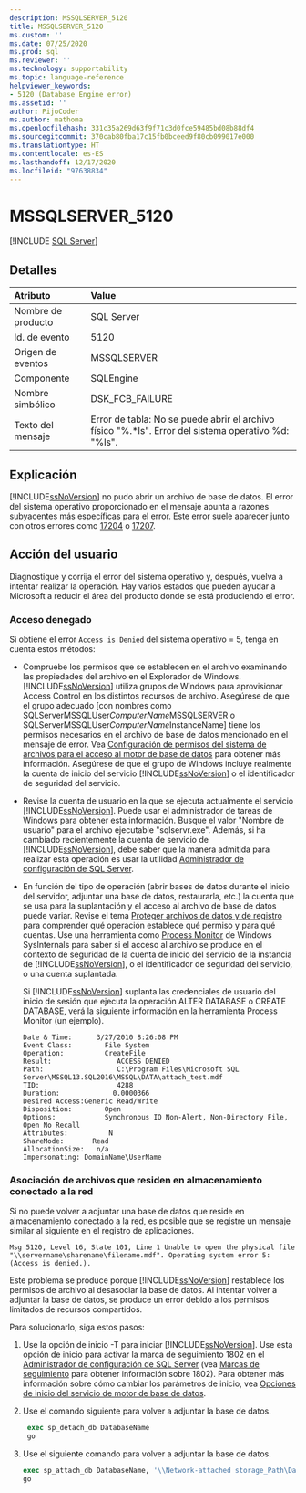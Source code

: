 ```yaml
---
description: MSSQLSERVER_5120
title: MSSQLSERVER_5120
ms.custom: ''
ms.date: 07/25/2020
ms.prod: sql
ms.reviewer: ''
ms.technology: supportability
ms.topic: language-reference
helpviewer_keywords:
- 5120 (Database Engine error)
ms.assetid: ''
author: PijoCoder
ms.author: mathoma
ms.openlocfilehash: 331c35a269d63f9f71c3d0fce59485bd08b88df4
ms.sourcegitcommit: 370cab80fba17c15fb0bceed9f80cb099017e000
ms.translationtype: HT
ms.contentlocale: es-ES
ms.lasthandoff: 12/17/2020
ms.locfileid: "97638834"
---
```

# <a name="mssqlserver_5120"></a>MSSQLSERVER_5120
 [!INCLUDE [SQL Server](../../includes/applies-to-version/sqlserver.md)]
  
## <a name="details"></a>Detalles  
  
| Atributo | Value |  
| :-------- | :---- |  
|Nombre de producto|SQL Server|  
|Id. de evento|5120|  
|Origen de eventos|MSSQLSERVER|  
|Componente|SQLEngine|  
|Nombre simbólico|DSK_FCB_FAILURE|  
|Texto del mensaje|Error de tabla: No se puede abrir el archivo físico "%.*ls". Error del sistema operativo %d: "%ls".|  
  
## <a name="explanation"></a>Explicación  
[!INCLUDE[ssNoVersion](../../includes/ssnoversion-md.md)] no pudo abrir un archivo de base de datos.  El error del sistema operativo proporcionado en el mensaje apunta a razones subyacentes más específicas para el error. Este error suele aparecer junto con otros errores como [17204](mssqlserver-17204-database-engine-error.md) o [17207](mssqlserver-17207-database-engine-error.md).
  
## <a name="user-action"></a>Acción del usuario  
  
  Diagnostique y corrija el error del sistema operativo y, después, vuelva a intentar realizar la operación. Hay varios estados que pueden ayudar a Microsoft a reducir el área del producto donde se está produciendo el error. 
  
### <a name="access-is-denied"></a>Acceso denegado 
Si obtiene el error `Access is Denied` del sistema operativo = 5, tenga en cuenta estos métodos:
   -  Compruebe los permisos que se establecen en el archivo examinando las propiedades del archivo en el Explorador de Windows. [!INCLUDE[ssNoVersion](../../includes/ssnoversion-md.md)] utiliza grupos de Windows para aprovisionar Access Control en los distintos recursos de archivo. Asegúrese de que el grupo adecuado [con nombres como SQLServerMSSQLUser$ComputerName$MSSQLSERVER o SQLServerMSSQLUser$ComputerName$InstanceName] tiene los permisos necesarios en el archivo de base de datos mencionado en el mensaje de error. Vea [Configuración de permisos del sistema de archivos para el acceso al motor de base de datos](/previous-versions/sql/2014/database-engine/configure-windows/configure-file-system-permissions-for-database-engine-access?view=sql-server-2014&preserve-view=true) para obtener más información. Asegúrese de que el grupo de Windows incluye realmente la cuenta de inicio del servicio [!INCLUDE[ssNoVersion](../../includes/ssnoversion-md.md)] o el identificador de seguridad del servicio.
   -  Revise la cuenta de usuario en la que se ejecuta actualmente el servicio [!INCLUDE[ssNoVersion](../../includes/ssnoversion-md.md)]. Puede usar el administrador de tareas de Windows para obtener esta información. Busque el valor "Nombre de usuario" para el archivo ejecutable "sqlservr.exe". Además, si ha cambiado recientemente la cuenta de servicio de [!INCLUDE[ssNoVersion](../../includes/ssnoversion-md.md)], debe saber que la manera admitida para realizar esta operación es usar la utilidad [Administrador de configuración de SQL Server](../sql-server-configuration-manager.md). 
   -  En función del tipo de operación (abrir bases de datos durante el inicio del servidor, adjuntar una base de datos, restaurarla, etc.) la cuenta que se usa para la suplantación y el acceso al archivo de base de datos puede variar. Revise el tema [Proteger archivos de datos y de registro](/previous-versions/sql/sql-server-2008-r2/ms189128(v=sql.105)) para comprender qué operación establece qué permiso y para qué cuentas. Use una herramienta como [Process Monitor](/sysinternals/downloads/procmon) de Windows SysInternals para saber si el acceso al archivo se produce en el contexto de seguridad de la cuenta de inicio del servicio de la instancia de [!INCLUDE[ssNoVersion](../../includes/ssnoversion-md.md)], o el identificador de seguridad del servicio, o una cuenta suplantada.

      Si [!INCLUDE[ssNoVersion](../../includes/ssnoversion-md.md)] suplanta las credenciales de usuario del inicio de sesión que ejecuta la operación ALTER DATABASE o CREATE DATABASE, verá la siguiente información en la herramienta Process Monitor (un ejemplo).
      
        ```
        Date & Time:      3/27/2010 8:26:08 PM
        Event Class:        File System
        Operation:          CreateFile
        Result:                ACCESS DENIED
        Path:                  C:\Program Files\Microsoft SQL Server\MSSQL13.SQL2016\MSSQL\DATA\attach_test.mdf
        TID:                   4288
        Duration:             0.0000366
        Desired Access:Generic Read/Write
        Disposition:        Open
        Options:            Synchronous IO Non-Alert, Non-Directory File, Open No Recall
        Attributes:          N
        ShareMode:       Read
        AllocationSize:   n/a
        Impersonating: DomainName\UserName
        ```
  
  
### <a name="attaching-files-that-reside-on-a-network-attached-storage"></a>Asociación de archivos que residen en almacenamiento conectado a la red  
Si no puede volver a adjuntar una base de datos que reside en almacenamiento conectado a la red, es posible que se registre un mensaje similar al siguiente en el registro de aplicaciones.

`Msg 5120, Level 16, State 101, Line 1 Unable to open the physical file "\\servername\sharename\filename.mdf". Operating system error 5: (Access is denied.).`

Este problema se produce porque [!INCLUDE[ssNoVersion](../../includes/ssnoversion-md.md)] restablece los permisos de archivo al desasociar la base de datos. Al intentar volver a adjuntar la base de datos, se produce un error debido a los permisos limitados de recursos compartidos.

Para solucionarlo, siga estos pasos:
1. Use la opción de inicio -T para iniciar [!INCLUDE[ssNoVersion](../../includes/ssnoversion-md.md)]. Use esta opción de inicio para activar la marca de seguimiento 1802 en el [Administrador de configuración de SQL Server](../sql-server-configuration-manager.md) (vea [Marcas de seguimiento](../../t-sql/database-console-commands/dbcc-traceon-transact-sql.md) para obtener información sobre 1802). Para obtener más información sobre cómo cambiar los parámetros de inicio, vea [Opciones de inicio del servicio de motor de base de datos](../../database-engine/configure-windows/database-engine-service-startup-options.md).

2. Use el comando siguiente para volver a adjuntar la base de datos.
   ```sql
    exec sp_detach_db DatabaseName
    go 
   ```

3. Use el siguiente comando para volver a adjuntar la base de datos.
   ```sql
   exec sp_attach_db DatabaseName, '\\Network-attached storage_Path\DatabaseMDFFile.mdf', '\\Network-attached storage_Path\DatabaseLDFFile.ldf'
   go
   ```
